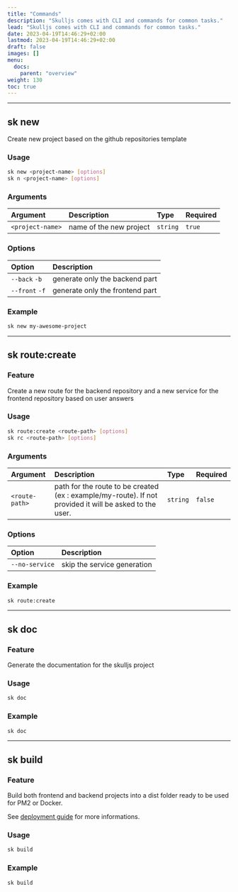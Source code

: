 ```yaml
---
title: "Commands"
description: "Skulljs comes with CLI and commands for common tasks."
lead: "Skulljs comes with CLI and commands for common tasks."
date: 2023-04-19T14:46:29+02:00
lastmod: 2023-04-19T14:46:29+02:00
draft: false
images: []
menu:
  docs:
    parent: "overview"
weight: 130
toc: true
---
```


---

## sk new

Create new project based on the github repositories template

### Usage

```bash
sk new <project-name> [options]
sk n <project-name> [options]
```

### Arguments

| Argument         | Description             | Type     | Required |
| :--------------- | :---------------------- | :------- | -------- |
| `<project-name>` | name of the new project | `string` | `true`   |

### Options

| Option         | Description                    |
| :------------- | :----------------------------- |
| `--back` `-b`  | generate only the backend part  |
| `--front` `-f` | generate only the frontend part |

### Example

```bash
sk new my-awesome-project
```

---

## sk route:create

### Feature

Create a new route for the backend repository and a new service for the frontend repository based on user answers

### Usage

```bash
sk route:create <route-path> [options]
sk rc <route-path> [options]
```

### Arguments

| Argument       | Description                                                                                             | Type     | Required |
| :------------- | :------------------------------------------------------------------------------------------------------ | :------- | -------- |
| `<route-path>` | path for the route to be created (ex : example/my-route). If not provided it will be asked to the user. | `string` | `false`  |

### Options

| Option         | Description                 |
| :------------- | :-------------------------- |
| `--no-service` | skip the service generation |

### Example

```bash
sk route:create
```

---

## sk doc

### Feature

Generate the documentation for the skulljs project

### Usage

```bash
sk doc
```

### Example

```bash
sk doc
```

---

## sk build

### Feature

Build both frontend and backend projects into a dist folder ready to be used for PM2 or Docker.

See [deployment guide](/docs/deployment) for more informations.

### Usage

```bash
sk build
```

### Example

```bash
sk build
```
